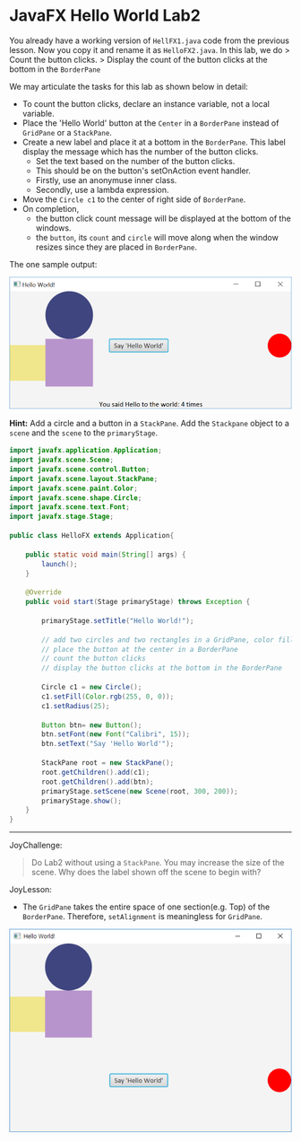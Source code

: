 
# JavaFX Hello World Lab2

You already have a working version of `HellFX1.java` code from the previous lesson. Now you copy it and rename it as `HelloFX2.java`.  In this lab, we do
    > Count the button clicks.
    > Display the count of the button clicks at the bottom in the `BorderPane`

We may articulate the tasks for this lab as shown below in detail:
- To count the button clicks, declare an instance variable, not a local variable.
- Place the 'Hello World' button at the `Center` in a `BorderPane` instead of `GridPane` or a `StackPane`.
- Create a new label and place it at a bottom in the `BorderPane`.  This label display the message which has the number of the button clicks.
    - Set the text based on the number of the button clicks.
    - This should be on the button's setOnAction event handler.
    - Firstly, use an anonymuse inner class.
    - Secondly, use a lambda expression.
- Move the `Circle c1` to the center of right side of `BorderPane`.
- On completion,
    - the button click count message will be displayed at the bottom of the windows.
    - the `button`, its `count` and `circle` will move along when the window resizes since they are placed in `BorderPane`.

The one sample output:

![Sample Output](images/HelloFX2.png)

__Hint:__ Add a circle and a button in a `StackPane`. Add the `Stackpane` object to a `scene` and the `scene` to the `primaryStage`.

```java
import javafx.application.Application;
import javafx.scene.Scene;
import javafx.scene.control.Button;
import javafx.scene.layout.StackPane;
import javafx.scene.paint.Color;
import javafx.scene.shape.Circle;
import javafx.scene.text.Font;
import javafx.stage.Stage;

public class HelloFX extends Application{

	public static void main(String[] args) {
		launch();
	}

	@Override
	public void start(Stage primaryStage) throws Exception {

		primaryStage.setTitle("Hello World!");

		// add two circles and two rectangles in a GridPane, color filled
		// place the button at the center in a BorderPane
		// count the button clicks
		// display the button clicks at the bottom in the BorderPane

		Circle c1 = new Circle();
		c1.setFill(Color.rgb(255, 0, 0));
		c1.setRadius(25);

		Button btn= new Button();
		btn.setFont(new Font("Calibri", 15));
		btn.setText("Say 'Hello World'");

		StackPane root = new StackPane();
		root.getChildren().add(c1);
		root.getChildren().add(btn);
		primaryStage.setScene(new Scene(root, 300, 200));
		primaryStage.show();
	}
}
```
-------------------

JoyChallenge:
  > Do Lab2 without using a `StackPane`.
  > You may increase the size of the scene. Why does the label shown off the scene to begin with?

JoyLesson:
- The `GridPane` takes the entire space of one section(e.g. Top) of the `BorderPane`. Therefore, `setAlignment` is meaningless for `GridPane`.

![HelloFX3](images/HelloFX3.png)
